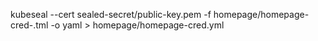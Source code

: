 kubeseal --cert sealed-secret/public-key.pem -f homepage/homepage-cred-.tml -o yaml > homepage/homepage-cred.yml